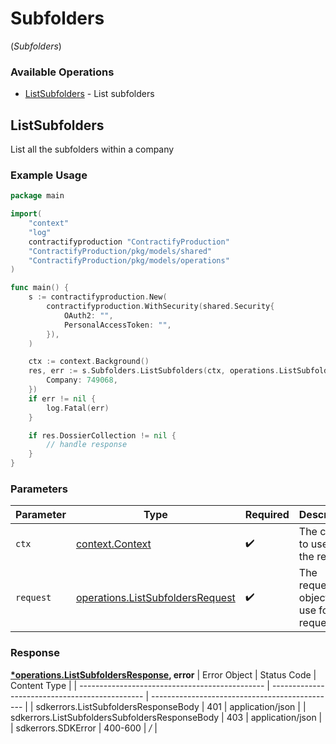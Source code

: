 # Subfolders
(*Subfolders*)

### Available Operations

* [ListSubfolders](#listsubfolders) - List subfolders

## ListSubfolders

List all the subfolders within a company

### Example Usage

```go
package main

import(
	"context"
	"log"
	contractifyproduction "ContractifyProduction"
	"ContractifyProduction/pkg/models/shared"
	"ContractifyProduction/pkg/models/operations"
)

func main() {
    s := contractifyproduction.New(
        contractifyproduction.WithSecurity(shared.Security{
            OAuth2: "",
            PersonalAccessToken: "",
        }),
    )

    ctx := context.Background()
    res, err := s.Subfolders.ListSubfolders(ctx, operations.ListSubfoldersRequest{
        Company: 749068,
    })
    if err != nil {
        log.Fatal(err)
    }

    if res.DossierCollection != nil {
        // handle response
    }
}
```

### Parameters

| Parameter                                                                                | Type                                                                                     | Required                                                                                 | Description                                                                              |
| ---------------------------------------------------------------------------------------- | ---------------------------------------------------------------------------------------- | ---------------------------------------------------------------------------------------- | ---------------------------------------------------------------------------------------- |
| `ctx`                                                                                    | [context.Context](https://pkg.go.dev/context#Context)                                    | :heavy_check_mark:                                                                       | The context to use for the request.                                                      |
| `request`                                                                                | [operations.ListSubfoldersRequest](../../pkg/models/operations/listsubfoldersrequest.md) | :heavy_check_mark:                                                                       | The request object to use for the request.                                               |


### Response

**[*operations.ListSubfoldersResponse](../../pkg/models/operations/listsubfoldersresponse.md), error**
| Error Object                                   | Status Code                                    | Content Type                                   |
| ---------------------------------------------- | ---------------------------------------------- | ---------------------------------------------- |
| sdkerrors.ListSubfoldersResponseBody           | 401                                            | application/json                               |
| sdkerrors.ListSubfoldersSubfoldersResponseBody | 403                                            | application/json                               |
| sdkerrors.SDKError                             | 400-600                                        | */*                                            |
